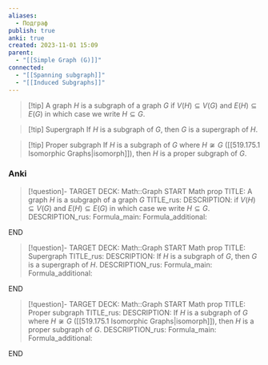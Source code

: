 ```yaml
---
aliases:
  - Подграф
publish: true
anki: true
created: 2023-11-01 15:09
parent:
  - "[[Simple Graph (G)]]"
connected:
  - "[[Spanning subgraph]]"
  - "[[Induced Subgraphs]]"
---
```


> [!tip] A graph $H$ is a subgraph of a graph $G$
if $V(H)⊆V(G)$ and $E(H)⊆E(G)$
in which case we write $H ⊆ G$.

> [!tip] Supergraph
If $H$ is a subgraph of $G$, then $G$ is a supergraph of $H$.

> [!tip] Proper subgraph
If $H$ is a subgraph of $G$ where $H\not\cong G$ ([[519.175.1 Isomorphic Graphs|isomorph]]), then $H$ is a proper subgraph of $G$.

### Anki
> [!question]-
TARGET DECK: Math::Graph
START
Math prop
TITLE: A graph $H$ is a subgraph of a graph $G$
TITLE_rus: 
DESCRIPTION: if $V(H)⊆V(G)$ and $E(H)⊆E(G)$
in which case we write $H ⊆ G$.
DESCRIPTION_rus: 
Formula_main: 
Formula_additional:
<!--ID: 1699165738437-->
END

> [!question]-
TARGET DECK: Math::Graph
START
Math prop
TITLE: Supergraph
TITLE_rus: 
DESCRIPTION: If $H$ is a subgraph of $G$, then $G$ is a supergraph of $H$.
DESCRIPTION_rus: 
Formula_main: 
Formula_additional:
<!--ID: 1699165738456-->
END

> [!question]-
TARGET DECK: Math::Graph
START
Math prop
TITLE: Proper subgraph
TITLE_rus: 
DESCRIPTION: If $H$ is a subgraph of $G$ where $H\not\cong G$ ([[519.175.1 Isomorphic Graphs|isomorph]]), then $H$ is a proper subgraph of $G$.
DESCRIPTION_rus: 
Formula_main: 
Formula_additional:
<!--ID: 1699165738466-->
END





